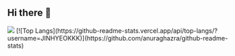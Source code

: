 ## Hi there 👋
<img src="https://capsule-render.vercel.app/api?type=rect&color=blue&height=50&section=header&text=JINHYEOKKK_SPACE&fontSize=10" />
[![Top Langs](https://github-readme-stats.vercel.app/api/top-langs/?username=JINHYEOKKK)](https://github.com/anuraghazra/github-readme-stats)

<!--
**JINHYEOKKK/JINHYEOKKK** is a ✨ _special_ ✨ repository because its `README.md` (this file) appears on your GitHub profile.

Here are some ideas to get you started:

- 🔭 I’m currently working on ...
- 🌱 I’m currently learning ...
- 👯 I’m looking to collaborate on ...
- 🤔 I’m looking for help with ...
- 💬 Ask me about ...
- 📫 How to reach me: ...
- 😄 Pronouns: ...
- ⚡ Fun fact: ...
-->
